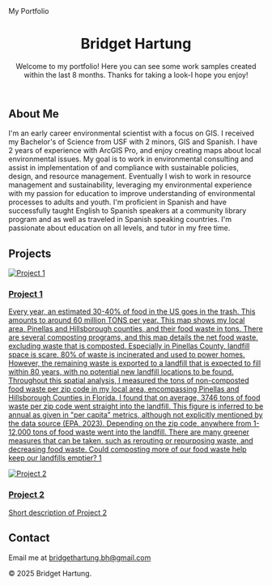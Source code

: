 <!DOCTYPE html>
<html lang="en">
<head>
    <meta charset="UTF-8">
    <meta name="viewport" content="width=device-width, initial-scale=1.0">
    My Portfolio
    <link rel="stylesheet" href="style.css">
</head>
<body>
    <header>
        <h1>Bridget Hartung</h1>
        <p>Welcome to my portfolio! Here you can see some work samples created within the last 8 months. Thanks for taking a look-I hope you enjoy! </p>
    </header>
    <section id="about">
        <h2>About Me</h2>
        <p>I'm an early career environmental scientist with a focus on GIS. I received my Bachelor's of Science from USF with 2 minors, GIS and Spanish. I have 2 years of experience with ArcGIS Pro, and enjoy creating maps about local environmental issues. My goal is to work in environmental consulting and assist in implementation of and compliance with sustainable policies, design, and resource management. Eventually I wish to work in resource management and sustainability, leveraging my environmental experience with my passion for education to improve understanding of environmental processes to adults and youth. I'm proficient in Spanish and have successfully taught English to Spanish speakers at a community library program and as well as traveled in Spanish speaking countries. I'm passionate about education on all levels, and tutor in my free time.</p>
    </section>
  <section id="projects">
    <h2>Projects</h2>
    <div class="project">
        <a href="https://github.com/bhartungx/Portfolio/blob/main/brownfield_paper.jpg" target="_blank">
            <img src="project1-image.jpg" alt="Project 1">
            <div class="Income and Brownfield Sites in Tampa">
                <h3>Project 1</h3>
                <p>Every year, an estimated 30-40% of food in the US goes in the trash. This amounts to around 60 million TONS per year. This map shows my local area, Pinellas and Hillsborough counties, and their food waste in tons. There are several composting programs, and this map details the net food waste, excluding waste that is composted.
Especially in Pinellas County, landfill space is scare. 80% of waste is incinerated and used to power homes. However, the remaining waste is exported to a landfill that is expected to fill within 80 years, with no potential new landfill locations to be found.
Throughout this spatial analysis, I measured the tons of non-composted food waste per zip code in my local area, encompassing Pinellas and Hillsborough Counties in Florida. I found that on average, 3746 tons of food waste per zip code went straight into the landfill. This figure is inferred to be annual as given in "per capita" metrics, although not explicitly mentioned by the data source (EPA, 2023). Depending on the zip code, anywhere from 1-12,000 tons of food waste went into the landfill.
There are many greener measures that can be taken, such as rerouting or repurposing waste, and decreasing food waste. Could composting more of our food waste help keep our landfills emptier? 1</p>
            </div>
        </a>
    </div>
    <div class="project">
        <a href="project2-details.html" target="_blank">
            <img src="project2-image.jpg" alt="Project 2">
            <div class="caption">
                <h3>Project 2</h3>
                <p>Short description of Project 2</p>
            </div>
        </a>
    </div>
</section>
        </ul>
    </section>
    <section id="contact">
        <h2>Contact</h2>
        <p>Email me at <a href="mailto:bridgethartung.bh@gmail.com">bridgethartung.bh@gmail.com</a></p>
    </section>
    <footer>
        <p>© 2025 Bridget Hartung.</p>
    </footer>
</body>
</html>
